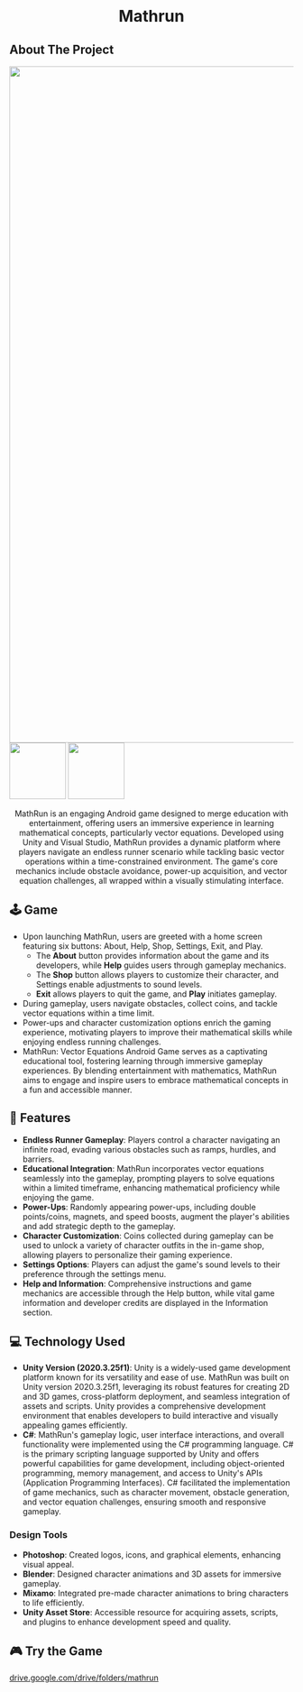 <!-- PROJECT LOGO -->
<br />
<h1 align="center">Mathrun</h1>

<!-- ABOUT THE PROJECT -->

## About The Project
<img src="https://cjaylxcmzxbovendcgcs.supabase.co/storage/v1/object/public/Mathrun/Mathrun-home.jpg" width="540" height="1200">
<img src="https://cjaylxcmzxbovendcgcs.supabase.co/storage/v1/object/public/Mathrun/Mathrun-gameplay.jpg" width="100" height="100">
<img src="https://cjaylxcmzxbovendcgcs.supabase.co/storage/v1/object/public/Mathrun/Mathrun-quiz.jpg" width="100" height="100">

<p align="center">
MathRun is an engaging Android game designed to merge education with entertainment, offering users an immersive experience in learning mathematical concepts, particularly vector equations. Developed using Unity and Visual Studio, MathRun provides a dynamic platform where players navigate an endless runner scenario while tackling basic vector operations within a time-constrained environment. The game's core mechanics include obstacle avoidance, power-up acquisition, and vector equation challenges, all wrapped within a visually stimulating interface.
</p>

<!-- GAMEPLAY -->

## 🕹 Game 
- Upon launching MathRun, users are greeted with a home screen featuring six buttons: About, Help, Shop, Settings, Exit, and Play. 
  - The **About** button provides information about the game and its developers, while **Help** guides users through gameplay mechanics.
  - The **Shop** button allows players to customize their character, and Settings enable adjustments to sound levels.
  - **Exit** allows players to quit the game, and **Play** initiates gameplay.
- During gameplay, users navigate obstacles, collect coins, and tackle vector equations within a time limit. 
- Power-ups and character customization options enrich the gaming experience, motivating players to improve their mathematical skills while enjoying endless running challenges.
- MathRun: Vector Equations Android Game serves as a captivating educational tool, fostering learning through immersive gameplay experiences. By blending entertainment with mathematics, MathRun aims to engage and inspire users to embrace mathematical concepts in a fun and accessible manner.

<!-- FEATURES -->
## 📝 Features
- **Endless Runner Gameplay**: Players control a character navigating an infinite road, evading various obstacles such as ramps, hurdles, and barriers.
- **Educational Integration**: MathRun incorporates vector equations seamlessly into the gameplay, prompting players to solve equations within a limited timeframe, enhancing mathematical proficiency while enjoying the game.
- **Power-Ups**: Randomly appearing power-ups, including double points/coins, magnets, and speed boosts, augment the player's abilities and add strategic depth to the gameplay.
- **Character Customization**: Coins collected during gameplay can be used to unlock a variety of character outfits in the in-game shop, allowing players to personalize their gaming experience.
- **Settings Options**: Players can adjust the game's sound levels to their preference through the settings menu.
- **Help and Information**: Comprehensive instructions and game mechanics are accessible through the Help button, while vital game information and developer credits are displayed in the Information section.

<!-- TECHNOLOGY USED -->
## 💻 Technology Used
  - **Unity Version (2020.3.25f1)**: Unity is a widely-used game development platform known for its versatility and ease of use. MathRun was built on Unity version 2020.3.25f1, leveraging its robust features for creating 2D and 3D games, cross-platform deployment, and seamless integration of assets and scripts. Unity provides a comprehensive development environment that enables developers to build interactive and visually appealing games efficiently.
  - **C#**: MathRun's gameplay logic, user interface interactions, and overall functionality were implemented using the C# programming language. C# is the primary scripting language supported by Unity and offers powerful capabilities for game development, including object-oriented programming, memory management, and access to Unity's APIs (Application Programming Interfaces). C# facilitated the implementation of game mechanics, such as character movement, obstacle generation, and vector equation challenges, ensuring smooth and responsive gameplay.
  ### Design Tools
  - **Photoshop**: Created logos, icons, and graphical elements, enhancing visual appeal.
  - **Blender**: Designed character animations and 3D assets for immersive gameplay.
  - **Mixamo**: Integrated pre-made character animations to bring characters to life efficiently.
  - **Unity Asset Store**: Accessible resource for acquiring assets, scripts, and plugins to enhance development speed and quality.

<!-- DEMO -->
## 🎮 Try the Game
[drive.google.com/drive/folders/mathrun](https://drive.google.com/file/d/1rlcI6plmv435qjlw4Fy2_sfabKtXOXa5/view?usp=sharing)

